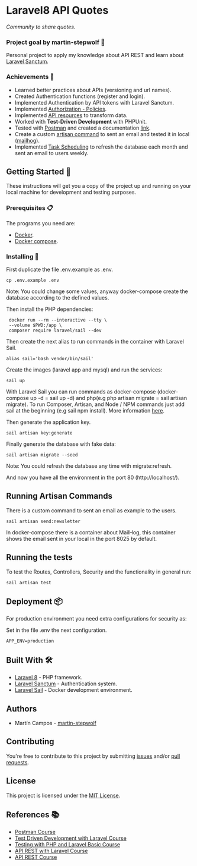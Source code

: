 # Laravel8 API Quotes

_Community to share quotes._

### Project goal by martin-stepwolf :goal_net:

Personal project to apply my knowledge about API REST and learn about [Laravel Sanctum](https://laravel.com/docs/8.x/sanctum).

### Achievements :star2:

- Learned better practices about APIs (versioning and url names).
- Created Authentication functions (register and login).
- Implemented Authentication by API tokens with Laravel Sanctum.
- Implemented [Authorization - Policies](https://laravel.com/docs/8.x/authorization).
- Implemented [API resources](https://laravel.com/docs/8.x/eloquent-resources) to transform data.
- Worked with **Test-Driven Development** with PHPUnit.
- Tested with [Postman](https://www.postman.com/) and created a documentation [link](https://documenter.getpostman.com/view/14344048/TWDUrJfS).
- Create a custom [artisan command](https://laravel.com/docs/8.x/artisan) to sent an email and tested it in local ([mailhog](http://localhost:8025)).
- Implemented [Task Scheduling](https://laravel.com/docs/8.x/scheduling) to refresh the database each month and sent an email to users weekly.

## Getting Started :rocket:

These instructions will get you a copy of the project up and running on your local machine for development and testing purposes.

### Prerequisites :clipboard:

The programs you need are:

-   [Docker](https://www.docker.com/get-started).
-   [Docker compose](https://docs.docker.com/compose/install/).

### Installing 🔧

First duplicate the file .env.example as .env.

```
cp .env.example .env
```

Note: You could change some values, anyway docker-compose create the database according to the defined values.

Then install the PHP dependencies:

```
 docker run --rm --interactive --tty \
 --volume $PWD:/app \
 composer require laravel/sail --dev
```

Then create the next alias to run commands in the container with Laravel Sail.

```
alias sail='bash vendor/bin/sail'
```

Create the images (laravel app and mysql) and run the services:

```
sail up
```

With Laravel Sail you can run commands as docker-compose (docker-compose up -d = sail up -d) and php(e.g php artisan migrate = sail artisan migrate). To run Composer, Artisan, and Node / NPM commands just add sail at the beginning (e.g sail npm install). More information [here](https://laravel.com/docs/8.x/sail).

Then generate the application key.

```
sail artisan key:generate
```

Finally generate the database with fake data:

```
sail artisan migrate --seed
```

Note: You could refresh the database any time with migrate:refresh.

And now you have all the environment in the port 80 (http://localhost/).

## Running Artisan Commands

There is a custom command to sent an email as example to the users.

```
sail artisan send:newsletter
```

In docker-compose there is a container about MailHog, this container shows the email sent in your local in the port 8025 by default.

## Running the tests

To test the Routes, Controllers, Security and the functionality in general run:

```
sail artisan test
```

## Deployment 📦

For production environment you need extra configurations for security as:

Set in the file .env the next configuration.

```
APP_ENV=production
```

## Built With 🛠️

-   [Laravel 8](https://laravel.com/docs/8.x/releases/) - PHP framework.
-   [Laravel Sanctum](https://laravel.com/docs/8.x/sanctum) - Authentication system.
-   [Laravel Sail](https://laravel.com/docs/8.x/sail) - Docker development environment.

## Authors

-   Martín Campos - [martin-stepwolf](https://github.com/martin-stepwolf)

## Contributing

You're free to contribute to this project by submitting [issues](https://github.com/martin-stepwolf/laravel8-api-quotes/issues) and/or [pull requests](https://github.com/martin-stepwolf/laravel8-api-quotes/pulls).

## License

This project is licensed under the [MIT License](https://choosealicense.com/licenses/mit/).

## References :books:

- [Postman Course](https://platzi.com/clases/postman/)
- [Test Driven Development with Laravel Course](https://platzi.com/clases/laravel-tdd/)
- [Testing with PHP and Laravel Basic Course](https://platzi.com/clases/laravel-testing/)
- [API REST with Laravel Course](https://platzi.com/clases/laravel-api/)
- [API REST Course](https://platzi.com/clases/api-rest/)
